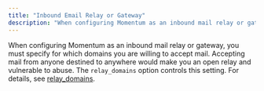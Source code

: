 ```yaml
---
title: "Inbound Email Relay or Gateway"
description: "When configuring Momentum as an inbound mail relay or gateway you must specify for which domains you are willing to accept mail Accepting mail from anyone destined to anywhere would make you an open relay and vulnerable to abuse The relay domains option controls this setting For details see relay..."
---
```


When configuring Momentum as an inbound mail relay or gateway, you must specify for which domains you are willing to accept mail. Accepting mail from anyone destined to anywhere would make you an open relay and vulnerable to abuse. The `relay_domains` option controls this setting. For details, see [relay_domains](/momentum/4/config/ref-relay-domains).